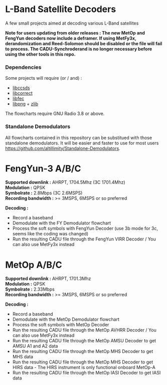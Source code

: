 # L-Band Satellite Decoders

A few small projects aimed at decoding various L-Band satellites

**Note for users updating from older releases : The new MetOp and FengYun decoders now include a deframer. If using MetFy3x, derandomization and Reed-Solomon should be disabled or the file will fail to process. The CADU-Synchroderand is no longer necessary before using the other tools in this repo.**

### Dependencies

Some projects will require (or / and) :
- [libccsds](https://github.com/altillimity/libccsds)
- [libcorrect](https://github.com/quiet/libcorrect)
- [libfec](https://github.com/quiet/libfec)
- [libpng](https://github.com/glennrp/libpng) + [zlib](https://github.com/madler/zlib)

The flowcharts require GNU Radio 3.8 or above.

### Standalone Demodulators

All flowcharts contained in this repository can be substitued with those standalone demodulators. It will be easier and faster to use for most users https://github.com/altillimity/Standalone-Demodulators.

# FengYun-3 A/B/C

**Supported downlink :** AHRPT, 1704.5Mhz (3C 1701.4Mhz)    
**Modulation :** QPSK  
**Symbolrate :** 2.8Mbps (3C 2.6MSPS)  
**Recording bandwidth :** >= 3MSPS, 6MSPS or so preferred 

**Decoding :**
- Record a baseband 
- Demodulate with the FY Demodulator flowchart
- Process the soft symbols with FengYun Decoder (use 3b mode for 3c, seems like the coding was changed)   
- Run the resulting CADU file through the FengYun VIRR Decoder / You can also use MetFy3x instead  

# MetOp A/B/C

**Supported downlink :** AHRPT, 1701.3Mhz  
**Modulation :** QPSK  
**Symbolrate :** 2.33Mbps  
**Recording bandwidth :** >= 3MSPS, 6MSPS or so preferred 

**Decoding :**
- Record a baseband 
- Demodulate with the MetOp Demodulator flowchart
- Process the soft symbols with MetOp Decoder   
- Run the resulting CADU file through the MetOp AVHRR Decoder / You can also use MetFy3x instead  
- Run the resulting CADU file through the MetOp AMSU Decoder to get AMSU A1 and A2 data  
- Run the resulting CADU file through the MetOp MHS Decoder to get MHS data  
- Run the resulting CADU file through the MetOp MHS Decoder to get HIRS data - The HIRS instrument is only functional onboard MetOp-A  
- Run the resulting CADU file through the MetOp IASI Decoder to get IASI data